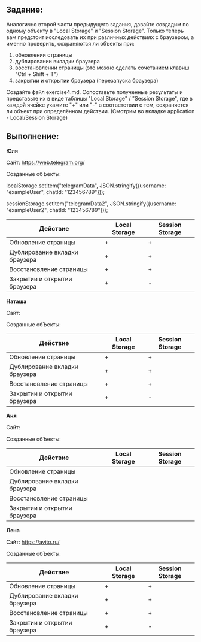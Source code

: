 ## Задание: 

Аналогично второй части предыдущего задания, давайте создадим по одному объекту в "Local Storage" и "Session Storage". Только теперь вам предстоит исследовать их при различных действиях с браузером, а именно проверить, сохраняются ли объекты при:
1. обновлении страницы
2. дублировании вкладки браузера
3. восстановлении страницы (это можно сделать сочетанием клавиш "Ctrl + Shift + T")
4. закрытии и открытии браузера (перезапуска браузера)

Создайте файл exercise4.md. Сопоставьте полученные результаты и представьте их в виде таблицы "Local Storage" / "Session Storage", где в каждой ячейке укажите "+" или "-" в соответствии с тем, сохраняется ли объект при определённом действии.
(Смотрим во вкладке application - Local/Session Storage)

## Выполнение:

**Юля**

Сайт: https://web.telegram.org/

Созданные обЪекты: 

localStorage.setItem("telegramData", JSON.stringify({username: "exampleUser", chatId: "123456789"}));

sessionStorage.setItem("telegramData2", JSON.stringify({username: "exampleUser2", chatId: "123456789"}));

| Действие | Local Storage | Session Storage |
|-----|----------|---------|
|Обновление страницы| + | + |
|Дублирование вкладки браузера| + | + |
|Восстановление страницы| + | + |
|Закрытии и открытии браузера| + | - |

**Наташа**

Сайт:

Созданные обЪекты: 

| Действие | Local Storage | Session Storage |
|-----|----------|---------|
|Обновление страницы| + | + |
|Дублирование вкладки браузера| + | + |
|Восстановление страницы| + | + |
|Закрытии и открытии браузера| + | - |

**Аня**

Сайт:

Созданные обЪекты: 

| Действие | Local Storage | Session Storage |
|-----|----------|---------|
|Обновление страницы|  |  |
|Дублирование вкладки браузера|  |  |
|Восстановление страницы|  |  |
|Закрытии и открытии браузера|  |  |

**Лена**

Сайт:  https://avito.ru/

Созданные обЪекты: 

| Действие | Local Storage | Session Storage |
|-----|----------|---------|
|Обновление страницы| + | + |
|Дублирование вкладки браузера| + | + |
|Восстановление страницы| + | + |
|Закрытии и открытии браузера| + | - |
